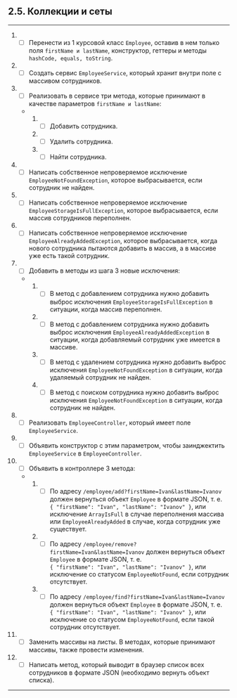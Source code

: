 ## 2.5. Коллекции и сеты
***

1. - [ ] Перенести из 1 курсовой класс `Employee`, оставив в нем только поля `firstName и lastName`, конструктор, геттеры и методы `hashCode, equals, toString`.
2. - [ ] Создать сервис `EmployeeService`, который хранит внутри поле с массивом сотрудников.
3. - [ ] Реализовать в сервисе три метода, которые принимают в качестве параметров `firstName и lastName`:
   * 1. - [ ] Добавить сотрудника.
     1. - [ ] Удалить сотрудника.
     1. - [ ] Найти сотрудника.
4. - [ ] Написать собственное непроверяемое исключение `EmployeeNotFoundException`, которое выбрасывается, если сотрудник не найден.
5. - [ ] Написать собственное непроверяемое исключение `EmployeeStorageIsFullException`, которое выбрасывается, если массив сотрудников переполнен.
6. - [ ] Написать собственное непроверяемое исключение `EmployeeAlreadyAddedException`, которое выбрасывается, когда нового сотрудника пытаются добавить в массив, а в массиве уже есть такой сотрудник.
7. - [ ] Добавить в методы из шага 3 новые исключения:
    * 1. - [ ] В метод с добавлением сотрудника нужно добавить выброс исключения `EmployeeStorageIsFullException` в ситуации, когда массив переполнен.
      2. - [ ] В метод с добавлением сотрудника нужно добавить выброс исключения `EmployeeAlreadyAddedException` в ситуации, когда добавляемый сотрудник уже имеется в массиве.
      3. - [ ] В метод с удалением сотрудника нужно добавить выброс исключения `EmployeeNotFoundException` в ситуации, когда удаляемый сотрудник не найден.
      4. - [ ] В метод с поиском сотрудника нужно добавить выброс исключения `EmployeeNotFoundException` в ситуации, когда сотрудник не найден.
8. - [ ] Реализовать `EmployeeController`, который имеет поле `EmployeeService`.
9. - [ ] Объявить конструктор с этим параметром, чтобы заинджектить `EmployeeService` в `EmployeeController`.
10. - [ ] Объявить в контроллере 3 метода:
    * 1. - [ ] По адресу `/employee/add?firstName=Ivan&lastName=Ivanov` должен вернуться объект `Employee` в формате JSON, т. е.  
    `{ "firstName": "Ivan", "lastName": "Ivanov" }`, или исключение `ArrayIsFull` в случае переполнения массива или `EmployeeAlreadyAdded` в случае, когда сотрудник уже существует.
      2. - [ ] По адресу `/employee/remove?firstName=Ivan&lastName=Ivanov` должен вернуться объект `Employee` в формате JSON, т. е.  
    `{ "firstName": "Ivan", "lastName": "Ivanov" }`, или исключение со статусом `EmployeeNotFound`, если сотрудник отсутствует.
      3. - [ ] По адресу `/employee/find?firstName=Ivan&lastName=Ivanov` должен вернуться объект `Employee` в формате JSON, т. е.  
    `{ "firstName": "Ivan", "lastName": "Ivanov" }`, или исключение со статусом `EmployeeNotFound`, если такой сотрудник отсутствует.
11. - [ ] Заменить массивы на листы. В методах, которые принимают массивы, также провести изменения.
12. - [ ] Написать метод, который выводит в браузер список всех сотрудников в формате JSON (необходимо вернуть объект списка).
***